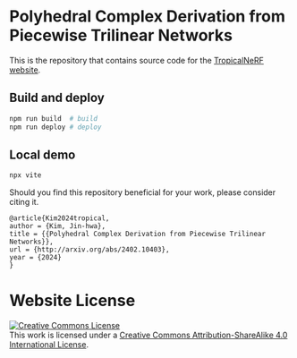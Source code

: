 # Polyhedral Complex Derivation from Piecewise Trilinear Networks

This is the repository that contains source code for the [TropicalNeRF website](https://tropical-nerf.github.io).


## Build and deploy

```bash
npm run build  # build 
npm run deploy # deploy
```

## Local demo

```bash
npx vite
```

Should you find this repository beneficial for your work, please consider citing it.
```
@article{Kim2024tropical,
author = {Kim, Jin-hwa},
title = {{Polyhedral Complex Derivation from Piecewise Trilinear Networks}},
url = {http://arxiv.org/abs/2402.10403},
year = {2024}
}
```

# Website License
<a rel="license" href="http://creativecommons.org/licenses/by-sa/4.0/"><img alt="Creative Commons License" style="border-width:0" src="https://i.creativecommons.org/l/by-sa/4.0/88x31.png" /></a><br />This work is licensed under a <a rel="license" href="http://creativecommons.org/licenses/by-sa/4.0/">Creative Commons Attribution-ShareAlike 4.0 International License</a>.

